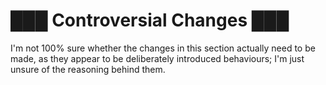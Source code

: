# ███ Controversial Changes ███

I'm not 100% sure whether the changes in this section actually need to be made,
as they appear to be deliberately introduced behaviours; I'm just unsure of
the reasoning behind them.
